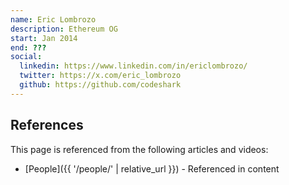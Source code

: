 ```yaml
---
name: Eric Lombrozo
description: Ethereum OG
start: Jan 2014
end: ???
social:
  linkedin: https://www.linkedin.com/in/ericlombrozo/
  twitter: https://x.com/eric_lombrozo
  github: https://github.com/codeshark
---
```


## References

This page is referenced from the following articles and videos:

- [People]({{ '/people/' | relative_url }}) - Referenced in content
